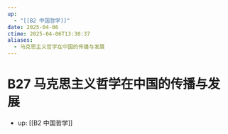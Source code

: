 ```yaml
---
up:
  - "[[B2 中国哲学]]"
date: 2025-04-06
ctime: 2025-04-06T13:30:37
aliases:
  - 马克思主义哲学在中国的传播与发展
---
```


# B27 马克思主义哲学在中国的传播与发展

- up: [[B2 中国哲学]]
